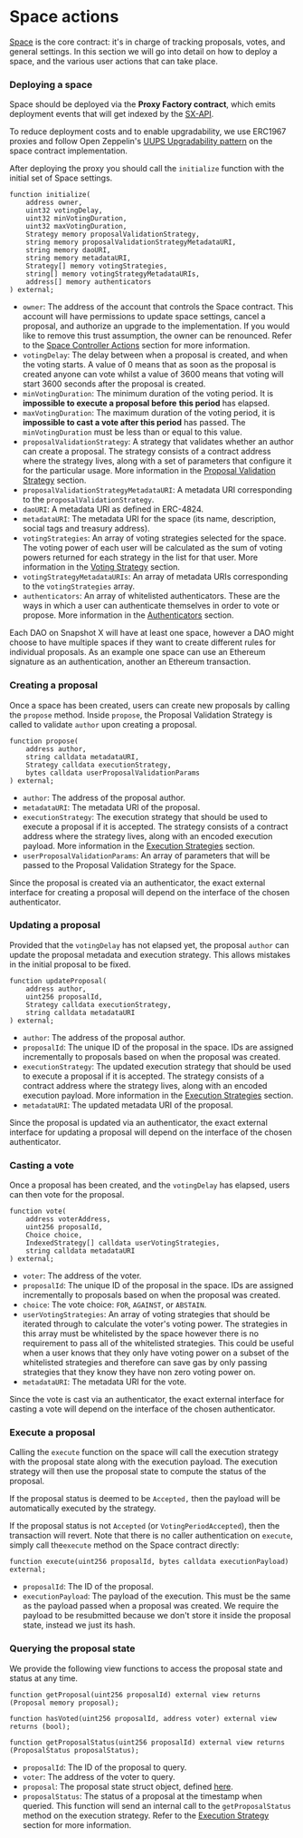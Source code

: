 # Space actions

[Space](https://github.com/snapshot-labs/sx-core/blob/develop/contracts/starknet/space/space.cairo) is the core contract: it's in charge of tracking proposals, votes, and general settings. In this section we will go into detail on how to deploy a space, and the various user actions that can take place.&#x20;

### Deploying a space

Space should be deployed via the **Proxy Factory contract**, which emits deployment events that will get indexed by the [SX-API](https://github.com/snapshot-labs/sx-api). &#x20;

To reduce deployment costs and to enable upgradability, we use ERC1967 proxies and follow Open Zeppelin's [UUPS Upgradability pattern](https://docs.openzeppelin.com/contracts/4.x/api/proxy#UUPSUpgradeable) on the space contract implementation. &#x20;

After deploying the proxy you should call the `initialize` function with the initial set of Space settings.&#x20;

```solidity
function initialize(
    address owner,
    uint32 votingDelay,
    uint32 minVotingDuration,
    uint32 maxVotingDuration,
    Strategy memory proposalValidationStrategy,
    string memory proposalValidationStrategyMetadataURI,
    string memory daoURI,
    string memory metadataURI,
    Strategy[] memory votingStrategies,
    string[] memory votingStrategyMetadataURIs,
    address[] memory authenticators
) external;
```

* `owner`: The address of the account that controls the Space contract. This account will have permissions to update space settings, cancel a proposal, and authorize an upgrade to the implementation. If you would like to remove this trust assumption, the owner can be renounced. Refer to the [Space Controller Actions](https://app.gitbook.com/o/-LFgTZvhAg63US8GVxGf/s/Z1apxjsgt60dN7Nlmu01/\~/changes/20/protocol-sx-evm/space-controller-actions/\~/comments/fcFuXklCNuVwwR4p8p3O) section for more information.
* `votingDelay`: The delay between when a proposal is created, and when the voting starts. A value of 0 means that as soon as the proposal is created anyone can vote whilst a value of 3600 means that voting will start 3600 seconds after the proposal is created.
* `minVotingDuration`: The minimum duration of the voting period. It is **impossible to execute a proposal before** **this period** has elapsed.&#x20;
* `maxVotingDuration`: The maximum duration of the voting period, it is **impossible to cast a vote after this period** has passed. The `minVotingDuration` must be less than or equal to this value.
* `proposalValidationStrategy`: A strategy that validates whether an author can create a proposal. The strategy consists of a contract address where the strategy lives, along with a set of parameters that configure it for the particular usage. More information in the [Proposal Validation Strategy](https://app.gitbook.com/o/-LFgTZvhAg63US8GVxGf/s/Z1apxjsgt60dN7Nlmu01/\~/changes/20/protocol-sx-evm/proposal-validation-strategies) section.
* `proposalValidationStrategyMetadataURI`: A metadata URI corresponding to the `proposalValidationStrategy`.
* `daoURI`: A metadata URI as defined in ERC-4824.
* `metadataURI`: The metadata URI for the space (its name, description, social tags and treasury address).
* `votingStrategies`: An array of voting strategies selected for the space. The voting power of each user will be calculated as the sum of voting powers returned for each strategy in the list for that user. More information in the [Voting Strategy](https://docs.snapshotx.xyz/protocol/voting-strategies) section.
* `votingStrategyMetadataURIs`: An array of metadata URIs corresponding to the `votingStrategies` array.&#x20;
* `authenticators`: An array of whitelisted authenticators. These are the ways in which a user can authenticate themselves in order to vote or propose. More information in the [Authenticators](https://docs.snapshotx.xyz/protocol/authenticators) section.

Each DAO on Snapshot X will have at least one space, however a DAO might choose to have multiple spaces if they want to create different rules for individual proposals. As an example one space can use an Ethereum signature as an authentication, another an Ethereum transaction.

### Creating a proposal

Once a space has been created, users can create new proposals by calling the `propose` method. Inside `propose`, the Proposal Validation Strategy is called to validate `author` upon creating a proposal.

```solidity
function propose(
    address author,
    string calldata metadataURI,
    Strategy calldata executionStrategy,
    bytes calldata userProposalValidationParams
) external;
```

* `author`: The address of the proposal author.
* `metadataURI`: The metadata URI of the proposal.
* `executionStrategy`: The execution strategy that should be used to execute a proposal if it is accepted. The strategy consists of a contract address where the strategy lives, along with an encoded execution payload. More information in the [Execution Strategies](https://app.gitbook.com/o/-LFgTZvhAg63US8GVxGf/s/Z1apxjsgt60dN7Nlmu01/\~/changes/20/protocol-sx-evm/execution-strategies) section.
* `userProposalValidationParams`: An array of parameters that will be passed to the Proposal Validation Strategy for the Space.&#x20;

Since the proposal is created via an authenticator, the exact external interface for creating a proposal will depend on the interface of the chosen authenticator.&#x20;

### Updating a proposal

Provided that the `votingDelay` has not elapsed yet, the proposal `author` can update the proposal metadata and execution strategy. This allows mistakes in the initial proposal to be fixed.

```solidity
function updateProposal(
    address author,
    uint256 proposalId,
    Strategy calldata executionStrategy,
    string calldata metadataURI
) external;
```

* `author`: The address of the proposal author.&#x20;
* `proposalId`: The unique ID of the proposal in the space. IDs are assigned incrementally to proposals based on when the proposal was created.
* `executionStrategy`: The updated execution strategy that should be used to execute a proposal if it is accepted. The strategy consists of a contract address where the strategy lives, along with an encoded execution payload. More information in the [Execution Strategies](https://app.gitbook.com/o/-LFgTZvhAg63US8GVxGf/s/Z1apxjsgt60dN7Nlmu01/\~/changes/20/protocol-sx-evm/execution-strategies) section.
* `metadataURI`: The updated metadata URI of the proposal.

Since the proposal is updated via an authenticator, the exact external interface for updating a proposal will depend on the interface of the chosen authenticator.

### Casting a vote

Once a proposal has been created, and the `votingDelay` has elapsed, users can then vote for the proposal.

```solidity
function vote(
    address voterAddress,
    uint256 proposalId,
    Choice choice,
    IndexedStrategy[] calldata userVotingStrategies,
    string calldata metadataURI
) external;
```

* `voter`: The address of the voter.
* `proposalId`: The unique ID of the proposal in the space. IDs are assigned incrementally to proposals based on when the proposal was created.
* `choice`: The vote choice: `FOR`, `AGAINST`, or `ABSTAIN`.
* `userVotingStrategies`: An array of voting strategies that should be iterated through to calculate the voter's voting power. The strategies in this array must be whitelisted by the space however there is no requirement to pass all of the whitelisted strategies. This could be useful when a user knows that they only have voting power on a subset of the whitelisted strategies and therefore can save gas by only passing strategies that they know they have non zero voting power on.&#x20;
* `metadataURI`: The metadata URI for the vote.

&#x20;Since the vote is cast via an authenticator, the exact external interface for casting a vote will depend on the interface of the chosen authenticator.&#x20;

### Execute a proposal

Calling the `execute` function on the space will call the execution strategy with the proposal state along with the execution payload. The execution strategy will then use the proposal state to compute the status of the proposal.&#x20;

If the proposal status is deemed to be `Accepted,` then the payload will be automatically executed by the strategy.&#x20;

If the proposal status is not  `Accepted` (or `VotingPeriodAccepted`), then the transaction will revert. Note that there is no caller authentication on `execute`, simply call the`execute` method on the Space contract directly:&#x20;

```solidity
function execute(uint256 proposalId, bytes calldata executionPayload) external;
```

* `proposalId`: The ID of the proposal.&#x20;
* `executionPayload`: The payload of the execution. This must be the same as the payload passed when a proposal was created. We require the payload to be resubmitted because we don't store it inside the proposal state, instead we just its hash.&#x20;

### Querying the proposal state

We provide the following view functions to access the proposal state and status at any time.&#x20;

```solidity
function getProposal(uint256 proposalId) external view returns (Proposal memory proposal);

function hasVoted(uint256 proposalId, address voter) external view returns (bool);

function getProposalStatus(uint256 proposalId) external view returns (ProposalStatus proposalStatus);
```

* `proposalId`: The ID of the proposal to query.
* `voter`: The address of the voter to query.
* `proposal`: The proposal state struct object, defined [here](https://github.com/snapshot-labs/sx-evm/blob/aaed4d0dd2ad915e05fb7bad094f587fed113f7b/src/types.sol#L8).&#x20;
* `proposalStatus`: The status of a proposal at the timestamp when queried. This function will send an internal call to the `getProposalStatus` method on the execution strategy. Refer to the [Execution Strategy](https://app.gitbook.com/o/-LFgTZvhAg63US8GVxGf/s/Z1apxjsgt60dN7Nlmu01/\~/changes/20/protocol-sx-evm/execution-strategies) section for more information.
